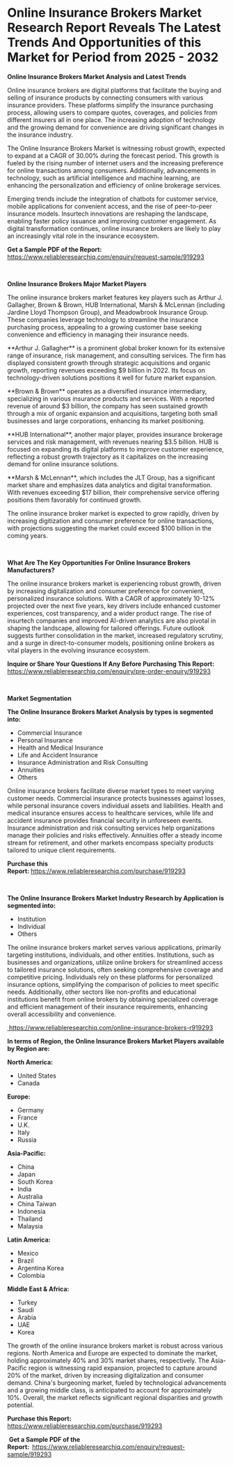 <p><h1>Online Insurance Brokers Market Research Report Reveals The Latest Trends And Opportunities of this Market for Period from 2025 - 2032</h1></p><p><strong>Online Insurance Brokers Market Analysis and Latest Trends</strong></p>
<p><p>Online insurance brokers are digital platforms that facilitate the buying and selling of insurance products by connecting consumers with various insurance providers. These platforms simplify the insurance purchasing process, allowing users to compare quotes, coverages, and policies from different insurers all in one place. The increasing adoption of technology and the growing demand for convenience are driving significant changes in the insurance industry.</p><p>The Online Insurance Brokers Market is witnessing robust growth, expected to expand at a CAGR of 30.00% during the forecast period. This growth is fueled by the rising number of internet users and the increasing preference for online transactions among consumers. Additionally, advancements in technology, such as artificial intelligence and machine learning, are enhancing the personalization and efficiency of online brokerage services.</p><p>Emerging trends include the integration of chatbots for customer service, mobile applications for convenient access, and the rise of peer-to-peer insurance models. Insurtech innovations are reshaping the landscape, enabling faster policy issuance and improving customer engagement. As digital transformation continues, online insurance brokers are likely to play an increasingly vital role in the insurance ecosystem.</p></p>
<p><strong>Get a Sample PDF of the Report:&nbsp;</strong> <a href="https://www.reliableresearchiq.com/enquiry/request-sample/919293?utm_campaign=3550&utm_medium=2&utm_source=Github&utm_content=ia&utm_term=16042025&utm_id=online-insurance-brokers">https://www.reliableresearchiq.com/enquiry/request-sample/919293</a></p>
<p>&nbsp;</p>
<p><strong>Online Insurance Brokers Major Market Players</strong></p>
<p><p>The online insurance brokers market features key players such as Arthur J. Gallagher, Brown & Brown, HUB International, Marsh & McLennan (including Jardine Lloyd Thompson Group), and Meadowbrook Insurance Group. These companies leverage technology to streamline the insurance purchasing process, appealing to a growing customer base seeking convenience and efficiency in managing their insurance needs.</p><p>**Arthur J. Gallagher** is a prominent global broker known for its extensive range of insurance, risk management, and consulting services. The firm has displayed consistent growth through strategic acquisitions and organic growth, reporting revenues exceeding $9 billion in 2022. Its focus on technology-driven solutions positions it well for future market expansion.</p><p>**Brown & Brown** operates as a diversified insurance intermediary, specializing in various insurance products and services. With a reported revenue of around $3 billion, the company has seen sustained growth through a mix of organic expansion and acquisitions, targeting both small businesses and large corporations, enhancing its market positioning.</p><p>**HUB International**, another major player, provides insurance brokerage services and risk management, with revenues nearing $3.5 billion. HUB is focused on expanding its digital platforms to improve customer experience, reflecting a robust growth trajectory as it capitalizes on the increasing demand for online insurance solutions.</p><p>**Marsh & McLennan**, which includes the JLT Group, has a significant market share and emphasizes data analytics and digital transformation. With revenues exceeding $17 billion, their comprehensive service offering positions them favorably for continued growth.</p><p>The online insurance broker market is expected to grow rapidly, driven by increasing digitization and consumer preference for online transactions, with projections suggesting the market could exceed $100 billion in the coming years.</p></p>
<p>&nbsp;</p>
<p><strong>What Are The Key Opportunities For Online Insurance Brokers Manufacturers?</strong></p>
<p><p>The online insurance brokers market is experiencing robust growth, driven by increasing digitalization and consumer preference for convenient, personalized insurance solutions. With a CAGR of approximately 10-12% projected over the next five years, key drivers include enhanced customer experiences, cost transparency, and a wider product range. The rise of insurtech companies and improved AI-driven analytics are also pivotal in shaping the landscape, allowing for tailored offerings. Future outlook suggests further consolidation in the market, increased regulatory scrutiny, and a surge in direct-to-consumer models, positioning online brokers as vital players in the evolving insurance ecosystem.</p></p>
<p><strong>Inquire or Share Your Questions If Any Before Purchasing This Report:</strong> <a href="https://www.reliableresearchiq.com/enquiry/pre-order-enquiry/919293?utm_campaign=3550&utm_medium=2&utm_source=Github&utm_content=ia&utm_term=16042025&utm_id=online-insurance-brokers">https://www.reliableresearchiq.com/enquiry/pre-order-enquiry/919293</a></p>
<p>&nbsp;</p>
<p><strong>Market Segmentation</strong></p>
<p><strong>The Online Insurance Brokers Market Analysis by types is segmented into:</strong></p>
<p><ul><li>Commercial Insurance</li><li>Personal Insurance</li><li>Health and Medical Insurance</li><li>Life and Accident Insurance</li><li>Insurance Administration and Risk Consulting</li><li>Annuities</li><li>Others</li></ul></p>
<p><p>Online insurance brokers facilitate diverse market types to meet varying customer needs. Commercial insurance protects businesses against losses, while personal insurance covers individual assets and liabilities. Health and medical insurance ensures access to healthcare services, while life and accident insurance provides financial security in unforeseen events. Insurance administration and risk consulting services help organizations manage their policies and risks effectively. Annuities offer a steady income stream for retirement, and other markets encompass specialty products tailored to unique client requirements.</p></p>
<p><strong>Purchase this Report:&nbsp;</strong><a href="https://www.reliableresearchiq.com/purchase/919293?utm_campaign=3550&utm_medium=2&utm_source=Github&utm_content=ia&utm_term=16042025&utm_id=online-insurance-brokers">https://www.reliableresearchiq.com/purchase/919293</a></p>
<p>&nbsp;</p>
<p><strong>The Online Insurance Brokers Market Industry Research by Application is segmented into:</strong></p>
<p><ul><li>Institution</li><li>Individual</li><li>Others</li></ul></p>
<p><p>The online insurance brokers market serves various applications, primarily targeting institutions, individuals, and other entities. Institutions, such as businesses and organizations, utilize online brokers for streamlined access to tailored insurance solutions, often seeking comprehensive coverage and competitive pricing. Individuals rely on these platforms for personalized insurance options, simplifying the comparison of policies to meet specific needs. Additionally, other sectors like non-profits and educational institutions benefit from online brokers by obtaining specialized coverage and efficient management of their insurance requirements, enhancing overall accessibility and convenience.</p></p>
<p><a href="https://www.reliableresearchiq.com/online-insurance-brokers-r919293?utm_campaign=3550&utm_medium=2&utm_source=Github&utm_content=ia&utm_term=16042025&utm_id=online-insurance-brokers">&nbsp;https://www.reliableresearchiq.com/online-insurance-brokers-r919293</a></p>
<p><strong>In terms of Region, the Online Insurance Brokers Market Players available by Region are:</strong></p>
<p>
    <p> <strong> North America: </strong>
        <ul>
            <li>United States</li>
            <li>Canada</li>
        </ul>
        </p> 
    <p> <strong> Europe: </strong>
        <ul>
            <li>Germany</li>
            <li>France</li>
            <li>U.K.</li>
            <li>Italy</li>
            <li>Russia</li>
        </ul>
        </p> 
    <p> <strong> Asia-Pacific: </strong>
        <ul>
            <li>China</li>
            <li>Japan</li>
            <li>South Korea</li>
            <li>India</li>
            <li>Australia</li>
            <li>China Taiwan</li>
            <li>Indonesia</li>
            <li>Thailand</li>
            <li>Malaysia</li>
        </ul>
        </p> 
    <p> <strong> Latin America: </strong>
        <ul>
            <li>Mexico</li>
            <li>Brazil</li>
            <li>Argentina Korea</li>
            <li>Colombia</li>
        </ul>
        </p> 
    <p> <strong> Middle East & Africa: </strong>
        <ul>
            <li>Turkey</li>
            <li>Saudi</li>
            <li>Arabia</li>
            <li>UAE</li>
            <li>Korea</li>
        </ul>
    </p>
    </p>
<p><p>The growth of the online insurance brokers market is robust across various regions. North America and Europe are expected to dominate the market, holding approximately 40% and 30% market shares, respectively. The Asia-Pacific region is witnessing rapid expansion, projected to capture around 20% of the market, driven by increasing digitalization and consumer demand. China's burgeoning market, fueled by technological advancements and a growing middle class, is anticipated to account for approximately 10%. Overall, the market reflects significant regional disparities and growth potential.</p></p>
<p><strong>Purchase this Report: </strong><a href="https://www.reliableresearchiq.com/purchase/919293?utm_campaign=3550&utm_medium=2&utm_source=Github&utm_content=ia&utm_term=16042025&utm_id=online-insurance-brokers">https://www.reliableresearchiq.com/purchase/919293</a></p>
<p>&nbsp;<strong>Get a Sample PDF of the Report:&nbsp;&nbsp;</strong><a href="https://www.reliableresearchiq.com/enquiry/request-sample/919293?utm_campaign=3550&utm_medium=2&utm_source=Github&utm_content=ia&utm_term=16042025&utm_id=online-insurance-brokers">https://www.reliableresearchiq.com/enquiry/request-sample/919293</a></p>
<p><strong></strong></p>
<p><p></p><p></p><p></p></p>